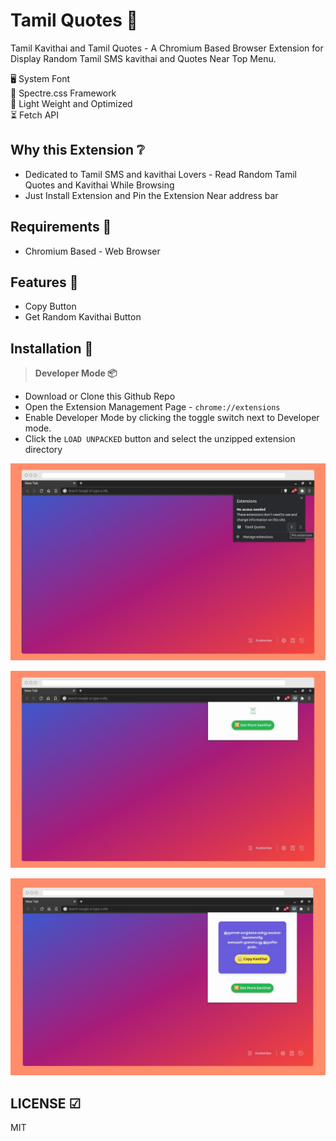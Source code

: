 # Tamil Quotes 💌

Tamil Kavithai and Tamil Quotes - A Chromium Based Browser Extension for Display Random Tamil SMS kavithai and Quotes Near Top Menu.

🖥 System Font  
💅 Spectre.css Framework  
💯 Light Weight and Optimized  
⏳ Fetch API

## Why this Extension ❔

- Dedicated to Tamil SMS and kavithai Lovers - Read Random Tamil Quotes and Kavithai While Browsing
- Just Install Extension and Pin the Extension Near address bar

## Requirements 📃

- Chromium Based - Web Browser

## Features 📑

- Copy Button
- Get Random Kavithai Button

## Installation 🍟

> **Developer Mode 📦**

- Download or Clone this Github Repo
- Open the Extension Management Page - `chrome://extensions`
- Enable Developer Mode by clicking the toggle switch next to Developer mode.
- Click the `LOAD UNPACKED` button and select the unzipped extension directory  

![Tamil Quotes](https://raw.githubusercontent.com/santhoshkumar/tamil-quotes/main/images/screenshot1.jpg)  

![Tamil Quotes](https://raw.githubusercontent.com/santhoshkumar/tamil-quotes/main/images/screenshot2.jpg)  

![Tamil Quotes](https://raw.githubusercontent.com/santhoshkumar/tamil-quotes/main/images/screenshot3.png)  

## LICENSE ☑

MIT
